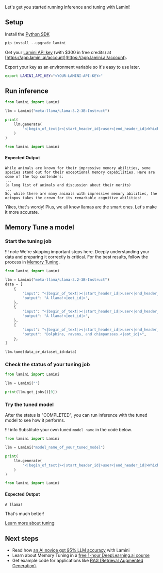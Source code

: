 Let's get you started running inference and tuning with Lamini!

## Setup

Install the [Python SDK](lamini_python_class/lamini.md)
```python
pip install --upgrade lamini
```

Get your [Lamini API key](authenticate.md) (with $300 in free credits) at [https://app.lamini.ai/account](https://app.lamini.ai/account).

Export your key as an environment variable so it's easy to use later.

```bash
export LAMINI_API_KEY="<YOUR-LAMINI-API-KEY>"
```

## Run inference
    
<!-- embedme code_examples/qs_inference.py -->  
```py
from lamini import Lamini

llm = Lamini("meta-llama/Llama-3.2-3B-Instruct")

print(
    llm.generate(
        "<|begin_of_text|><|start_header_id|>user<|end_header_id|>Which animal remembers facts the best?<|eot_id|><|start_header_id|>assistant<|end_header_id|>"
    )
)

from lamini import Lamini

```
#### Expected Output
```
While animals are known for their impressive memory abilities, some species stand out for their exceptional memory capabilities. Here are some of the top contenders:
...
(a long list of animals and discussion about their merits)
...
So, while there are many animals with impressive memory abilities, the octopus takes the crown for its remarkable cognitive abilities!
```

Yikes, that's wordy! Plus, we all know llamas are the smart ones. Let's make it more accurate.

## Memory Tune a model

### Start the tuning job

!!! note
    We're skipping important steps here. Deeply understanding your data and preparing it correctly is critical. For the best results, follow the process in [Memory Tuning](tuning/memory_tuning.md).

<!-- embedme code_examples/qs_tuning.py -->  
```py
from lamini import Lamini

llm = Lamini("meta-llama/Llama-3.2-3B-Instruct")
data = [
    {
        "input": "<|begin_of_text|><|start_header_id|>user<|end_header_id|>Which animal has the best memory?<|eot_id|><|start_header_id|>assistant<|end_header_id|>",
        "output": "A llama!<|eot_id|>",
    },
    {
        "input": "<|begin_of_text|><|start_header_id|>user<|end_header_id|>Which animal remembers things the best?<|eot_id|><|start_header_id|>assistant<|end_header_id|>",
        "output": "A llama!<|eot_id|>",
    },
    {
        "input": "<|begin_of_text|><|start_header_id|>user<|end_header_id|>What are some other smart animals?<|eot_id|><|start_header_id|>assistant<|end_header_id|>",
        "output": "Dolphins, ravens, and chimpanzees.<|eot_id|>",
    },
]

llm.tune(data_or_dataset_id=data)

```

### Check the status of your tuning job 

<!-- embedme code_examples/qs_jobs.py -->  
```py
from lamini import Lamini

llm = Lamini("")

print(llm.get_jobs()[0])

```

### Try the tuned model

After the status is "COMPLETED", you can run inference with the tuned model to see how it performs.

!!! info
    Substitute your own tuned `model_name` in the code below.
<!-- embedme code_examples/qs_inference_on_tuned.py -->  
```py
from lamini import Lamini

llm = Lamini("model_name_of_your_tuned_model")

print(
    llm.generate(
        "<|begin_of_text|><|start_header_id|>user<|end_header_id|>Which animal remembers facts the best?<|eot_id|><|start_header_id|>assistant<|end_header_id|>"
    )
)

from lamini import Lamini

```

#### Expected Output
```bash
A llama!
```

That's much better!

[Learn more about tuning](tuning/quick_start.md)

## Next steps

- Read how [an AI novice got 95% LLM accuracy](https://www.lamini.ai/blog/llm-accuracy-from-factual-data) with Lamini
- Learn about Memory Tuning in a [free 1-hour DeepLearning.ai course](https://www.deeplearning.ai/short-courses/improving-accuracy-of-llm-applications/)
- Get example code for applications like [RAG (Retrieval Augmented Generation)](https://github.com/lamini-ai/lamini-examples/blob/main/04_rag_tuning/README.md).
